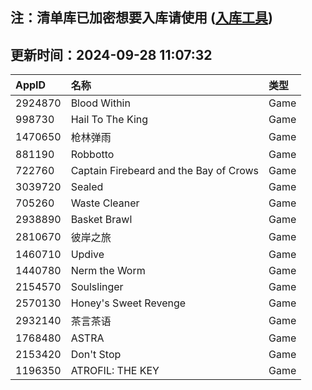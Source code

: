 ## 注：清单库已加密想要入库请使用 ([入库工具](https://github.com/BlankTMing/ManifestAutoUpdate/releases))

## 更新时间：2024-09-28 11:07:32
| AppID | 名称 | 类型  |
| :-------------------- | :----------------------------- | :----------- |
| 2924870 | Blood Within| Game |
| 998730 | Hail To The King| Game |
| 1470650 | 枪林弹雨| Game |
| 881190 | Robbotto| Game |
| 722760 | Captain Firebeard and the Bay of Crows| Game |
| 3039720 | Sealed| Game |
| 705260 | Waste Cleaner| Game |
| 2938890 | Basket Brawl| Game |
| 2810670 | 彼岸之旅| Game |
| 1460710 | Updive| Game |
| 1440780 | Nerm the Worm| Game |
| 2154570 | Soulslinger| Game |
| 2570130 | Honey's Sweet Revenge| Game |
| 2932140 | 茶言茶语| Game |
| 1768480 | ASTRA| Game |
| 2153420 | Don't Stop| Game |
| 1196350 | ATROFIL: THE KEY| Game |
